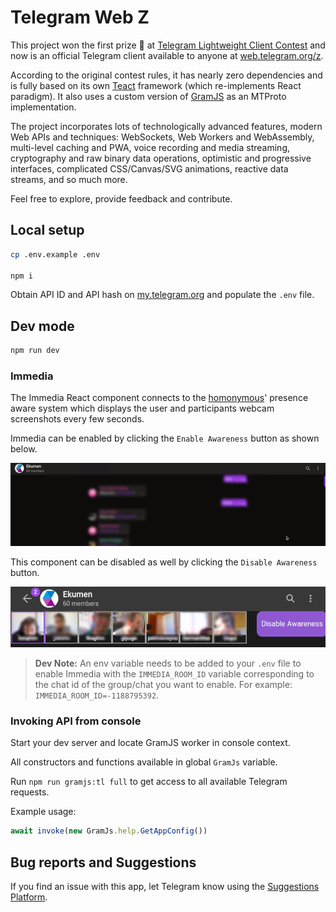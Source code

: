 # Telegram Web Z

This project won the first prize 🥇 at [Telegram Lightweight Client Contest](https://contest.com/javascript-web-3) and now is an official Telegram client available to anyone at [web.telegram.org/z](https://web.telegram.org/z).

According to the original contest rules, it has nearly zero dependencies and is fully based on its own [Teact](https://github.com/Ajaxy/telegram-tt/tree/master/src/lib/teact) framework (which re-implements React paradigm). It also uses a custom version of [GramJS](https://github.com/gram-js/gramjs) as an MTProto implementation.

The project incorporates lots of technologically advanced features, modern Web APIs and techniques: WebSockets, Web Workers and WebAssembly, multi-level caching and PWA, voice recording and media streaming, cryptography and raw binary data operations, optimistic and progressive interfaces, complicated CSS/Canvas/SVG animations, reactive data streams, and so much more.

Feel free to explore, provide feedback and contribute.

## Local setup

```sh
cp .env.example .env

npm i
```

Obtain API ID and API hash on [my.telegram.org](https://my.telegram.org) and populate the `.env` file.

## Dev mode

```sh
npm run dev
```

### Immedia

The Immedia React component connects to the [homonymous](https://github.com/ekumenlabs/immedia)' presence aware system which displays the user and participants webcam screenshots every few seconds.

Immedia can be enabled by clicking the `Enable Awareness` button as shown below.

![immedia](./assets/immedia/component.gif)

This component can be disabled as well by clicking the `Disable Awareness` button.

![immedia-disabled](./assets/immedia/disable.png)

> **Dev Note:** An env variable needs to be added to your `.env` file to enable Immedia with the `IMMEDIA_ROOM_ID` variable corresponding to the chat id of the group/chat you want to enable. For example: `IMMEDIA_ROOM_ID=-1188795392`.

### Invoking API from console

Start your dev server and locate GramJS worker in console context.

All constructors and functions available in global `GramJs` variable.

Run `npm run gramjs:tl full` to get access to all available Telegram requests.

Example usage:
``` javascript
await invoke(new GramJs.help.GetAppConfig())
```

## Bug reports and Suggestions
If you find an issue with this app, let Telegram know using the [Suggestions Platform](https://bugs.telegram.org/c/4002).

